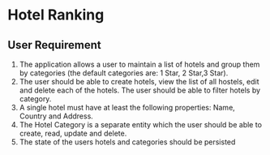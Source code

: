 # Hotel Ranking

## User Requirement

1. The application allows a user to maintain a list of hotels and group them by categories (the default categories are: 1 Star, 2 Star,3 Star).
2. The user should be able to create hotels, view the list of all hostels, edit and delete each of the hotels. The user should be able to filter hotels by category.
3. A single hotel must have at least the following properties: Name, Country and Address.
4. The Hotel Category is a separate entity which the user should be able to create, read, update and delete.
5. The state of the users hotels and categories should be persisted
